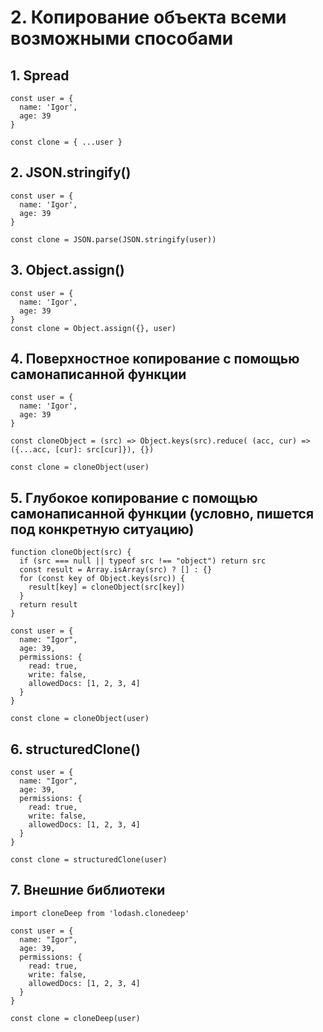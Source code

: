 # 2. Копирование объекта всеми возможными способами

## 1. Spread

```
const user = {
  name: 'Igor',
  age: 39
}

const clone = { ...user }
```

## 2. JSON.stringify()

```
const user = {
  name: 'Igor',
  age: 39
}

const clone = JSON.parse(JSON.stringify(user))
```

## 3. Object.assign()

```
const user = {
  name: 'Igor',
  age: 39
}
const clone = Object.assign({}, user)

```

## 4. Поверхностное копирование с помощью самонаписанной функции

```
const user = {
  name: 'Igor',
  age: 39
}

const cloneObject = (src) => Object.keys(src).reduce( (acc, cur) => ({...acc, [cur]: src[cur]}), {})

const clone = cloneObject(user)
```

## 5. Глубокое копирование с помощью самонаписанной функции (условно, пишется под конкретную ситуацию)

```
function cloneObject(src) {
  if (src === null || typeof src !== "object") return src
  const result = Array.isArray(src) ? [] : {}
  for (const key of Object.keys(src)) {
    result[key] = cloneObject(src[key])
  }
  return result
}

const user = {
  name: "Igor",
  age: 39,
  permissions: {
    read: true,
    write: false,
    allowedDocs: [1, 2, 3, 4]
  }
}

const clone = cloneObject(user)
```

## 6. structuredClone() 

```
const user = {
  name: "Igor",
  age: 39,
  permissions: {
    read: true,
    write: false,
    allowedDocs: [1, 2, 3, 4]
  }
}

const clone = structuredClone(user)
```

## 7. Внешние библиотеки

```
import cloneDeep from 'lodash.clonedeep'

const user = {
  name: "Igor",
  age: 39,
  permissions: {
    read: true,
    write: false,
    allowedDocs: [1, 2, 3, 4]
  }
}

const clone = cloneDeep(user)
```